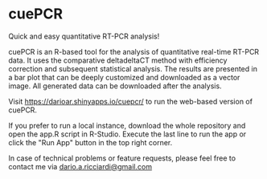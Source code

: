 # cuePCR
Quick and easy quantitative RT-PCR analysis!

cuePCR is an R-based tool for the analysis of quantitative real-time RT-PCR data.
It uses the comparative deltadeltaCT method with efficiency correction and subsequent
statistical analysis. The results are presented in a bar plot that can be deeply customized
and downloaded as a vector image. All generated data can be downloaded after the analysis.

Visit https://darioar.shinyapps.io/cuepcr/ to run the web-based version of cuePCR.

If you prefer to run a local instance, download the whole repository and open the app.R script in R-Studio.
Execute the last line to run the app or click the "Run App" button in the top right corner.

In case of technical problems or feature requests, please feel free to contact me via
dario.a.ricciardi@gmail.com
